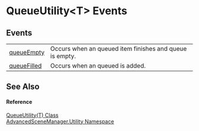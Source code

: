 # QueueUtility&lt;T&gt; Events




## Events
<table>
<tr>
<td><a href="E_AdvancedSceneManager_Utility_QueueUtility_1_queueEmpty.md">queueEmpty</a></td>
<td>Occurs when an queued item finishes and queue is empty.</td></tr>
<tr>
<td><a href="E_AdvancedSceneManager_Utility_QueueUtility_1_queueFilled.md">queueFilled</a></td>
<td>Occurs when an queued is added.</td></tr>
</table>

## See Also


#### Reference
<a href="T_AdvancedSceneManager_Utility_QueueUtility_1.md">QueueUtility(T) Class</a>  
<a href="N_AdvancedSceneManager_Utility.md">AdvancedSceneManager.Utility Namespace</a>  
